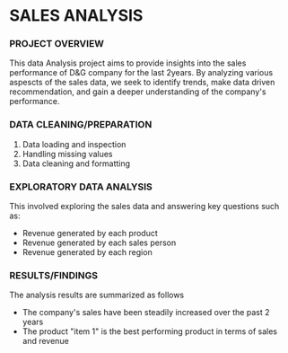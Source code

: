 # SALES ANALYSIS

### PROJECT OVERVIEW


This data Analysis project aims to provide insights into the sales performance of D&G company for the last 2years. By analyzing various aspescts of the sales data, we seek to identify trends, make data driven recommendation, and gain a deeper understanding of the company's performance.

### DATA CLEANING/PREPARATION

1. Data loading and inspection
2. Handling missing values
3. Data cleaning and formatting

### EXPLORATORY DATA ANALYSIS

This involved exploring the sales data and answering key questions such as:

- Revenue generated by each product
- Revenue generated by each sales person
- Revenue generated by each region

### RESULTS/FINDINGS

The analysis results are summarized as follows
- The company's sales have been steadily increased over the past 2 years
- The product "item 1" is the best performing product in terms of sales and revenue





